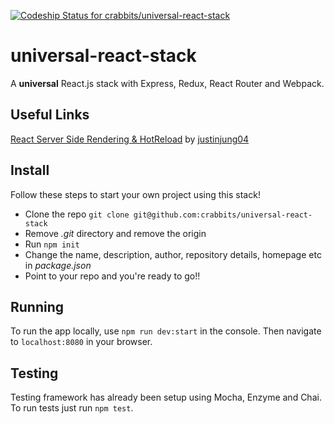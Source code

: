 [ ![Codeship Status for crabbits/universal-react-stack](https://app.codeship.com/projects/dd6c4290-bd4a-0135-c7d2-0e31f0ed0341/status?branch=master)](https://app.codeship.com/projects/259684)

# universal-react-stack
A **universal** React.js stack with Express, Redux, React Router and Webpack.

## Useful Links

[React Server Side Rendering & HotReload](https://medium.com/@justinjung04/react-server-side-rendering-and-hot-reloading-ffb87ca81a89) by [justinjung04](https://github.com/justinjung04/)

## Install

Follow these steps to start your own project using this stack!

- Clone the repo  `git clone git@github.com:crabbits/universal-react-stack`
- Remove *.git* directory and remove the origin
- Run `npm init`
- Change the name, description, author, repository details, homepage etc in *package.json*
- Point to your repo and you're ready to go!!

## Running

To run the app locally, use `npm run dev:start` in the console. Then navigate to `localhost:8080` in your browser.

## Testing

Testing framework has already been setup using Mocha, Enzyme and Chai. To run tests just run `npm test`.
